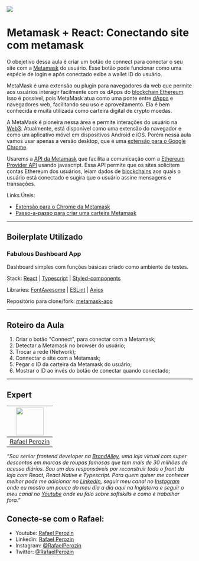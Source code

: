 <img src="https://storage.googleapis.com/golden-wind/experts-club/capa-github.svg" />

# Metamask + React: Conectando site com metamask

O obejetivo dessa aula é criar um botão de connect para conectar o seu site com a [Metamask](https://metamask.io/) do usuário. Esse botão pode funcionar como uma espécie de login e após conectado exibe a wallet ID do usuário.

MetaMask é uma extensão ou plugin para navegadores da web que permite aos usuários interagir facilmente com os dApps do [blockchain Ethereum](https://ethereum.org/en/developers/docs/intro-to-ethereum/). Isso é possível, pois MetaMask atua como uma ponte entre [dApps](https://www.techtudo.com.br/noticias/2018/08/o-que-sao-dapps-apps-descentralizados-podem-revolucionar-a-internet.ghtml) e navegadores web, facilitando seu uso e aproveitamento. Ela é bem conhecida e muita utilizada como carteira digital de crypto moedas.

A MetaMask é pioneira nessa área e permite interações do usuário na [Web3](https://guiadobitcoin.com.br/glossario/web3/). Atualmente, está disponível como uma extensão do navegador e como um aplicativo móvel em dispositivos Android e iOS. Porém nessa aula vamos usar apenas a versão desktop, que é uma [extensão para o Google Chrome](https://docs.metamask.io/guide/getting-started.html).

Usarems a [API da Metamask](https://docs.metamask.io/guide/getting-started.html) que facilita a comunicação com a [Ethereum Provider API](https://docs.metamask.io/guide/ethereum-provider.html) usando javascript. Essa API permite que os sites solicitem contas Ethereum dos usuários, leiam dados de [blockchains](https://exame.com/future-of-money/como-funciona-a-tecnologia-blockchain/) aos quais o usuário está conectado e sugira que o usuário assine mensagens e transações.

Links Úteis:
- [Extensão para o Chrome da Metamask](https://chrome.google.com/webstore/detail/metamask/nkbihfbeogaeaoehlefnkodbefgpgknn?hl=en)
- [Passo-a-passo para criar uma carteira Metamask](https://portaldobitcoin.uol.com.br/o-passo-a-passo-para-criar-e-usar-uma-carteira-metamask/)

---
## **Boilerplate Utilizado**

### **Fabulous Dashboard App**

Dashboard simples com funções básicas criado como ambiente de testes.

Stack: [React](https://reactjs.org/docs/getting-started.html) | [Typescript](https://www.typescriptlang.org/docs/handbook/react.html) | [Styled-components](https://styled-components.com/docs/basics)

Libraries: [FontAwesome](https://fontawesome.com/v5.15/how-to-use/on-the-web/using-with/react) | [ESLint](https://eslint.org/docs/user-guide/command-line-interface) | [Axios](https://github.com/axios/axios)

Repositório para clone/fork: [metamask-app](https://github.com/rafaelperozin/metamask-app)

---
## **Roteiro da Aula**

  1. Criar o botão "Connect", para conectar com a Metamask;
  2. Detectar a Metamask no browser do usuário;
  3. Trocar a rede (Network);
  4. Connectar o site com a Metamask;
  5. Pegar o ID da carteira da Metamask do usuário;
  6. Mostrar o ID ao invés do botão de conectar quando conectado;

---
## Expert
| [<img src="https://avatars.githubusercontent.com/u/35148593" width="75px;"/>](https://github.com/anabneri) |
| :--------------------------------------------------------------------------------------------------------: |
|                             [Rafael Perozin](https://github.com/rafaelperozin)                             |

*“Sou senior frontend developer na [BrandAlley](www.brandalley.co.uk), uma loja virtual com super descontos em marcas de roupas famosas que tem mais de 30 milhões de acesso diários. Sou um dos responsáveis por reconstruir todo o front da loja com React, React Native e Typescript. Para quem quiser me conhecer melhor pode me adicionar no [LinkedIn](https://linkedin.com/in/rafaelperozin), seguir meu canal no [Instagram](https://www.instagram.com/rafaelperozin) onde eu mostro um pouco do meu dia a dia aqui na Inglaterra e seguir o meu canal no [Youtube](https://www.youtube.com/c/rafaelperozin) onde eu falo sobre softskills e como é trabalhar fora.”*

## Conecte-se com o Rafael:
- Youtube: [Rafael Perozin](https://www.youtube.com/c/rafaelperozin)
- Linkedin: [Rafael Perozin](https://linkedin.com/in/rafaelperozin)
- Instagram: [@RafaelPerozin](https://www.instagram.com/rafaelperozin)
- Twitter: [@RafaelPerozin](https://www.twitter.com/rafaelperozin)
